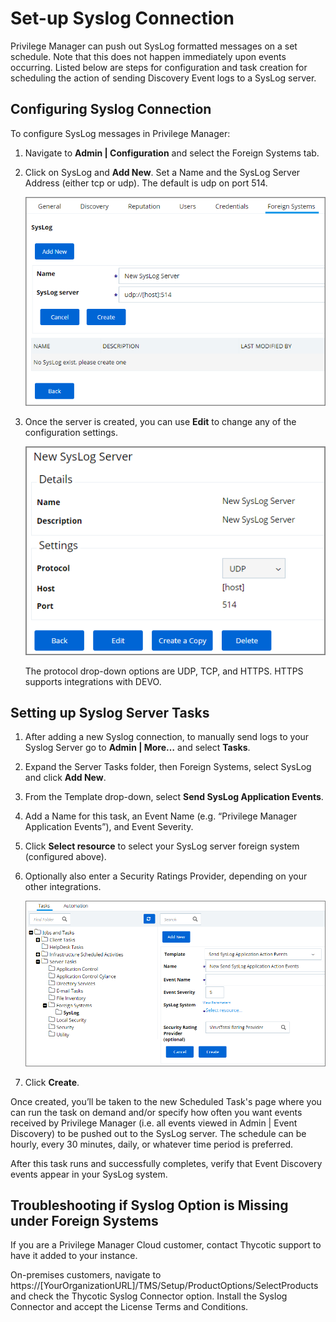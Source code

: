 [title]: # (Set-up SysLog Connection)
[tags]: # (integration)
[priority]: # (115)
# Set-up Syslog Connection

Privilege Manager can push out SysLog formatted messages on a set schedule. Note that this does not happen immediately upon events occurring. Listed below are steps for configuration and task creation for scheduling the action of sending Discovery Event logs to a SysLog server.

## Configuring Syslog Connection

To configure SysLog messages in Privilege Manager:

1. Navigate to __Admin | Configuration__ and select the Foreign Systems tab.
1. Click on SysLog and __Add New__. Set a Name and the SysLog Server Address (either tcp or udp). The default is udp on port 514.

   ![New Syslog Server Page](images/syslog/fs_new_syslog.png)

1. Once the server is created, you can use __Edit__ to change any of the configuration settings.

   ![Edit Syslog Server](images/syslog/edit_syslog_server.png)

   The protocol drop-down options are UDP, TCP, and HTTPS. HTTPS supports integrations with DEVO.

## Setting up Syslog Server Tasks

1. After adding a new Syslog connection, to manually send logs to your Syslog Server go to __Admin | More…__ and select __Tasks__.
1. Expand the Server Tasks folder, then Foreign Systems, select SysLog and click __Add New__.
1. From the Template drop-down, select __Send SysLog Application Events__.
1. Add a Name for this task, an Event Name (e.g. “Privilege Manager Application Events”), and Event Severity.
1. Click __Select resource__ to select your SysLog server foreign system (configured above).
1. Optionally also enter a Security Ratings Provider, depending on your other integrations.

   ![Create Task](images/syslog/create_syslog_task.png)

1. Click __Create__.

Once created, you’ll be taken to the new Scheduled Task's page where you can run the task on demand and/or specify how often you want events received by Privilege Manager (i.e. all events viewed in Admin | Event Discovery) to be pushed out to the SysLog server. The schedule can be hourly, every 30 minutes, daily, or whatever time period is preferred.

After this task runs and successfully completes, verify that Event Discovery events appear in your SysLog system.

## Troubleshooting if Syslog Option is Missing under Foreign Systems

If you are a Privilege Manager Cloud customer, contact Thycotic support to have it added to your instance.

On-premises customers, navigate to https://[YourOrganizationURL]/TMS/Setup/ProductOptions/SelectProducts and check the Thycotic Syslog Connector option. Install the Syslog Connector and accept the License Terms and Conditions.